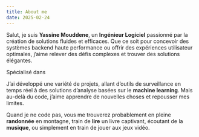 ```yaml
---
title: About me
date: 2025-02-24
---
```


Salut, je suis **Yassine Mouddene**, un **Ingénieur Logiciel** passionné par la création de solutions fluides et efficaces. Que ce soit pour concevoir des systèmes backend haute performance ou offrir des expériences utilisateur optimales, j’aime relever des défis complexes et trouver des solutions élégantes.

Spécialisé dans <Spring /><Django /><React /><Angular /><Java /><Python /><Typescript/>

J’ai développé une variété de projets, allant d’outils de surveillance en temps réel à des solutions d’analyse basées sur le **machine learning**. Mais au-delà du code, j’aime apprendre de nouvelles choses et repousser mes limites.

Quand je ne code pas, vous me trouverez probablement en pleine **randonnée** en montagne, train de **lire** un livre captivant, écoutant de la **musique**, ou simplement en train de jouer aux jeux vidéo.